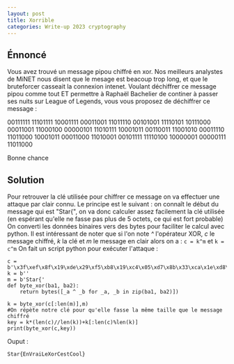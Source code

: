 ```yaml
---
layout: post
title: Xorrible 
categories: Write-up 2023 cryptography
---
```


## Énnoncé
Vous avez trouvé un message pipou chiffré en xor. Nos meilleurs analystes de MiNET nous disent que le mesage est beacoup trop long, et que le bruteforcer casseait la connexion intenet. Voulant déchiffrer ce message pipou comme tout ET permettre à Raphaël Bachelier de continer à passer ses nuits sur League of Legends, vous vous proposez de déchiffrer ce message :

00111111 11101111 10001111 00011001 11011110 00101001 11110101 10111000 00011001 11000100 00000101 11010111 10001011 00110011 11001010 00011110 11011000 10001011 00011000 11010001 00101111 11110100 10000001 00000111 11011000

Bonne chance
## Solution
Pour retrouver la clé utilisée pour chiffrer ce message on va effectuer une attaque par clair connu.
Le principe est le suivant : on connaît le début du message qui est "Star{", on va donc calculer assez facilement la clé utilisée (en espérant qu'elle ne fasse pas plus de 5 octets, ce qui est fort probable)
On converti les données binaires vers des bytes pour faciliter le calcul avec python.
Il est intéressant de noter que si l'on note *^* l'opérateur XOR, *c* le message chiffré, *k* la clé et *m* le message en clair alors on a :
`c = k^m` et `k = c^m`
On fait un script python pour exécuter l'attaque :
```python3
c = b'\x3f\xef\x8f\x19\xde\x29\xf5\xb8\x19\xc4\x05\xd7\x8b\x33\xca\x1e\xd8\x8b\x18\xd1\x2f\xf4\x81\x07\xd8'
k = b''
m = b'Star{'
def byte_xor(ba1, ba2):
    return bytes([_a ^ _b for _a, _b in zip(ba1, ba2)])

k = byte_xor(c[:len(m)],m)
#On répète notre clé pour qu'elle fasse la même taille que le message chiffré
key = k*(len(c)//len(k))+k[:len(c)%len(k)]
print(byte_xor(c,key))
```
Ouput :
```
Star{EnVraiLeXorCestCool}
```